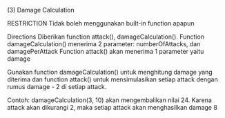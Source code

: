 (3) Damage Calculation

RESTRICTION
Tidak boleh menggunakan built-in function apapun

Directions
Diberikan function attack(), damageCalculation().
Function damageCalculation() menerima 2 parameter: numberOfAttacks, dan damagePerAttack
Function attack() akan menerima 1 parameter yaitu damage

Gunakan function damageCalculation() untuk menghitung damage yang diterima dan function attack() untuk mensimulasikan setiap attack dengan rumus damage - 2 di setiap attack.

Contoh:
damageCalculation(3, 10) akan mengembalikan nilai 24. Karena attack akan dikurangi 2, maka setiap attack akan menghasilkan damage 8